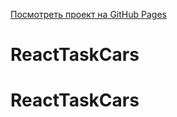 [Посмотреть проект на GitHub Pages](https://fgesc.github.io/ReactComponents/) 
# ReactTaskCars
# ReactTaskCars
